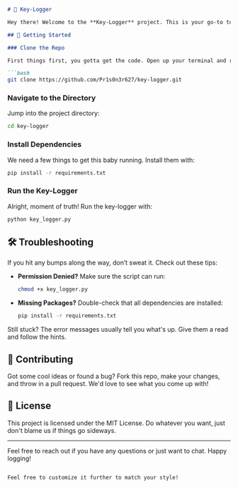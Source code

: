 

```markdown
# 🔑 Key-Logger

Hey there! Welcome to the **Key-Logger** project. This is your go-to tool for logging keystrokes, whether you need it for debugging, monitoring usage, or just for fun. Let's get you set up!

## 🚀 Getting Started

### Clone the Repo

First things first, you gotta get the code. Open up your terminal and run:

```bash
git clone https://github.com/Pr1s0n3r627/key-logger.git
```

### Navigate to the Directory

Jump into the project directory:

```bash
cd key-logger
```

### Install Dependencies

We need a few things to get this baby running. Install them with:

```bash
pip install -r requirements.txt
```

### Run the Key-Logger

Alright, moment of truth! Run the key-logger with:

```bash
python key_logger.py
```

## 🛠️ Troubleshooting

If you hit any bumps along the way, don’t sweat it. Check out these tips:

- **Permission Denied?** Make sure the script can run:
    ```bash
    chmod +x key_logger.py
    ```

- **Missing Packages?** Double-check that all dependencies are installed:
    ```bash
    pip install -r requirements.txt
    ```

Still stuck? The error messages usually tell you what's up. Give them a read and follow the hints.

## 🤝 Contributing

Got some cool ideas or found a bug? Fork this repo, make your changes, and throw in a pull request. We'd love to see what you come up with!

## 📄 License

This project is licensed under the MIT License. Do whatever you want, just don't blame us if things go sideways.

---

Feel free to reach out if you have any questions or just want to chat. Happy logging!
```

Feel free to customize it further to match your style!
